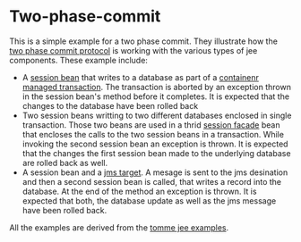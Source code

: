 # Two-phase-commit
This is a simple example for a two phase commit. They illustrate how the [two phase commit protocol](http://en.wikipedia.org/wiki/Two-phase_commit_protocol) is working with the various types of jee components.
These example include:

- A [session bean](http://docs.oracle.com/javaee/6/tutorial/doc/gipjg.html) that writes to a database as part of a [containenr managed transaction](http://docs.oracle.com/javaee/6/tutorial/doc/bncij.html). The transaction is aborted by an exception thrown in the session bean's method before it completes. It is expected that the changes to the database have been rolled back
- Two session beans writting to two different databases enclosed in single transaction. Those two beans are used in a thrid [session facade](http://www.corej2eepatterns.com/SessionFacade.htm) bean that encloses the calls to the two session beans in a transaction. While invoking the second session bean an exception is thrown. It is expected that the changes the first session bean made to the underlying database are rolled back as well.
- A session bean and a [jms target](http://docs.oracle.com/javaee/6/tutorial/doc/bncgl.html). A mesage is sent to the jms desination and then a second session bean is called, that writes a record into the database. At the end of the method an exception is thrown. It is expected that both, the database update as well as the jms message have been rolled back.	

All the examples are derived from the [tomme jee examples](https://tomee.apache.org/examples-trunk/).